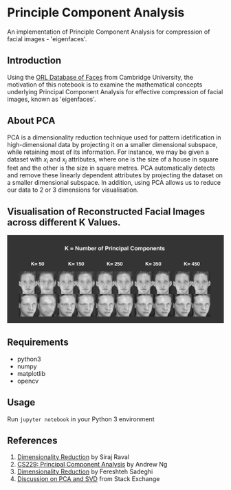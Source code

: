 # Principle Component Analysis
An implementation of Principle Component Analysis for compression of facial images - 'eigenfaces'.

## Introduction
Using the [ORL Database of Faces](http://www.cl.cam.ac.uk/research/dtg/attarchive/facedatabase.html) from Cambridge University, the motivation of this notebook is to examine the mathematical concepts underlying Principal Component Analysis for effective compression of facial images, known as 'eigenfaces'.

## About PCA
PCA is a dimensionality reduction technique used for pattern idetification in high-dimensional data by projecting it on a smaller dimensional subspace, while retaining most of its information. For instance, we may be given a dataset with  $x_i$  and  $x_j$  attributes, where one is the size of a house in square feet and the other is the size in square metres. PCA automatically detects and remove these linearly dependent attributes by projecting the dataset on a smaller dimensional subspace. 
In addition, using PCA allows us to reduce our data to 2 or 3 dimensions for visualisation.

## Visualisation of Reconstructed Facial Images across different K Values.
![results](images/results.png)

## Requirements
* python3
* numpy
* matplotlib
* opencv

## Usage
Run `jupyter notebook` in your Python 3 environment

## References
1. [Dimensionality Reduction](https://github.com/llSourcell/Dimensionality_Reduction) by Siraj Raval
2. [CS229: Principal Component Analysis](http://cs229.stanford.edu/notes/cs229-notes10.pdf) by Andrew Ng
3. [Dimensionality Reduction](https://www.google.com.sg/url?sa=t&rct=j&q=&esrc=s&source=web&cd=2&cad=rja&uact=8&sqi=2&ved=0ahUKEwi91O-cxJbVAhXKfrwKHcMhDjsQFggqMAE&url=https%3A%2F%2Fcourses.cs.washington.edu%2Fcourses%2Fcsep546%2F16sp%2Fslides%2FPCA_csep546.pdf&usg=AFQjCNHBTWpCQA7w_4Lbq3lutbSrsFjHdw) by Fereshteh Sadeghi
4. [Discussion on PCA and SVD](https://stats.stackexchange.com/questions/134282/relationship-between-svd-and-pca-how-to-use-svd-to-perform-pca) from Stack Exchange